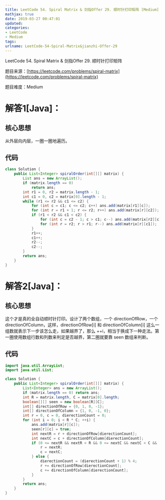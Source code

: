 ```yaml
---
title: LeetCode 54. Spiral Matrix & 剑指Offer 29. 顺时针打印矩阵 [Medium]
mathjax: true
date: 2019-03-27 00:47:01
updated:
categories:
- LeetCode
- Medium
tags:
urlname: LeetCode-54-Spiral-Matrix&jianzhi-Offer-29
---
```


LeetCode 54. Spiral Matrix & 剑指Offer 29. 顺时针打印矩阵

<!-- more -->

题目来源：[https://leetcode.com/problems/spiral-matrix](https://leetcode.com/problems/spiral-matrix)

题目难度：Medium



# 解答1[Java]：

## 核心思想

从外层向内层，一圈一圈地遍历。

## 代码

```java
class Solution {
    public List<Integer> spiralOrder(int[][] matrix) {
        List ans = new ArrayList();
        if (matrix.length == 0)
            return ans;
        int r1 = 0, r2 = matrix.length - 1;
        int c1 = 0, c2 = matrix[0].length - 1;
        while (r1 <= r2 && c1 <= c2) {
            for (int c = c1; c <= c2; c++) ans.add(matrix[r1][c]);
            for (int r = r1 + 1; r <= r2; r++) ans.add(matrix[r][c2]);
            if (r1 < r2 && c1 < c2) {
                for (int c = c2 - 1; c > c1; c--) ans.add(matrix[r2][c]);
                for (int r = r2; r > r1; r--) ans.add(matrix[r][c1]);
            }
            r1++;
            c1++;
            r2--;
            c2--;
        }
        return ans;
    }
}
```



# 解答2[Java]：

## 核心思想

这个才是真的全自动顺时针打印。设计了两个数组，一个 directionOfRow，一个directionOfColumn，这样，directionOfRow[i] 和 directionOfColumn[i] 这么一组数就表示下一步该怎么走，如果越界了，那么 ++i，相当于换成下一种走法。第一圈使用数组行数和列数来判定是否越界，第二圈就要靠 seen 数组来判断。

## 代码

```java
import java.util.ArrayList;
import java.util.List;

class Solution {
    public List<Integer> spiralOrder(int[][] matrix) {
        List<Integer> ans = new ArrayList();
        if (matrix.length == 0) return ans;
        int R = matrix.length, C = matrix[0].length;
        boolean[][] seen = new boolean[R][C];
        int[] directionOfRow = {0, 1, 0, -1};
        int[] directionOfColumn = {1, 0, -1, 0};
        int r = 0, c = 0, dierectionCount = 0;
        for (int i = 0; i < R * C; ++i) {
            ans.add(matrix[r][c]);
            seen[r][c] = true;
            int nextR = r + directionOfRow[dierectionCount];
            int nextC = c + directionOfColumn[dierectionCount];
            if (0 <= nextR && nextR < R && 0 <= nextC && nextC < C && !seen[nextR][nextC]) {
                r = nextR;
                c = nextC;
            } else {
                dierectionCount = (dierectionCount + 1) % 4;
                r += directionOfRow[dierectionCount];
                c += directionOfColumn[dierectionCount];
            }
        }
        return ans;
    }
}
```

